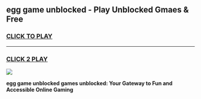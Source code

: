 
## egg game unblocked - Play Unblocked Gmaes & Free
<h3>
<a href="https://premium.freeplayer.one?title=egg_game_unblocked&ref=19F">CLICK TO PLAY</a></h3>
<hr>

<h3>
<a href="https://premium.freeplayer.one?title=egg_game_unblocked&ref=19F">CLICK 2 PLAY</a>
  
</h3>

<a href="https://premium.freeplayer.one?title=egg_game_unblocked&ref=19F/"><img src="https://clearcache.store/games.png"></a>


**egg game unblocked games unblocked: Your Gateway to Fun and Accessible Online Gaming**
